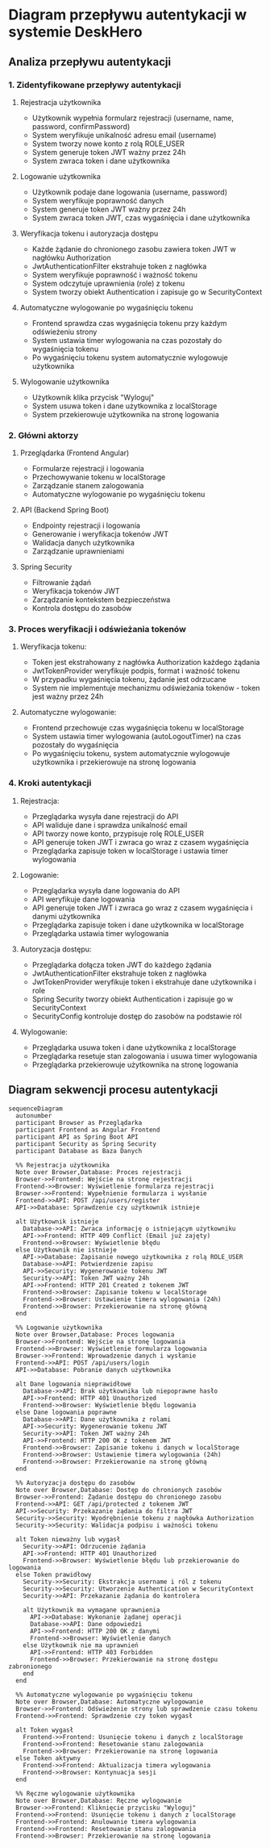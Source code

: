 # Diagram przepływu autentykacji w systemie DeskHero

## Analiza przepływu autentykacji

### 1. Zidentyfikowane przepływy autentykacji
1. Rejestracja użytkownika
   - Użytkownik wypełnia formularz rejestracji (username, name, password, confirmPassword)
   - System weryfikuje unikalność adresu email (username)
   - System tworzy nowe konto z rolą ROLE_USER
   - System generuje token JWT ważny przez 24h
   - System zwraca token i dane użytkownika

2. Logowanie użytkownika
   - Użytkownik podaje dane logowania (username, password)
   - System weryfikuje poprawność danych
   - System generuje token JWT ważny przez 24h
   - System zwraca token JWT, czas wygaśnięcia i dane użytkownika

3. Weryfikacja tokenu i autoryzacja dostępu
   - Każde żądanie do chronionego zasobu zawiera token JWT w nagłówku Authorization
   - JwtAuthenticationFilter ekstrahuje token z nagłówka
   - System weryfikuje poprawność i ważność tokenu
   - System odczytuje uprawnienia (role) z tokenu
   - System tworzy obiekt Authentication i zapisuje go w SecurityContext

4. Automatyczne wylogowanie po wygaśnięciu tokenu
   - Frontend sprawdza czas wygaśnięcia tokenu przy każdym odświeżeniu strony
   - System ustawia timer wylogowania na czas pozostały do wygaśnięcia tokenu
   - Po wygaśnięciu tokenu system automatycznie wylogowuje użytkownika

5. Wylogowanie użytkownika
   - Użytkownik klika przycisk "Wyloguj"
   - System usuwa token i dane użytkownika z localStorage
   - System przekierowuje użytkownika na stronę logowania

### 2. Główni aktorzy
1. Przeglądarka (Frontend Angular)
   - Formularze rejestracji i logowania
   - Przechowywanie tokenu w localStorage
   - Zarządzanie stanem zalogowania
   - Automatyczne wylogowanie po wygaśnięciu tokenu

2. API (Backend Spring Boot)
   - Endpointy rejestracji i logowania
   - Generowanie i weryfikacja tokenów JWT
   - Walidacja danych użytkownika
   - Zarządzanie uprawnieniami

3. Spring Security
   - Filtrowanie żądań
   - Weryfikacja tokenów JWT
   - Zarządzanie kontekstem bezpieczeństwa
   - Kontrola dostępu do zasobów

### 3. Proces weryfikacji i odświeżania tokenów
1. Weryfikacja tokenu:
   - Token jest ekstrahowany z nagłówka Authorization każdego żądania
   - JwtTokenProvider weryfikuje podpis, format i ważność tokenu
   - W przypadku wygaśnięcia tokenu, żądanie jest odrzucane
   - System nie implementuje mechanizmu odświeżania tokenów - token jest ważny przez 24h

2. Automatyczne wylogowanie:
   - Frontend przechowuje czas wygaśnięcia tokenu w localStorage
   - System ustawia timer wylogowania (autoLogoutTimer) na czas pozostały do wygaśnięcia
   - Po wygaśnięciu tokenu, system automatycznie wylogowuje użytkownika i przekierowuje na stronę logowania

### 4. Kroki autentykacji
1. Rejestracja:
   - Przeglądarka wysyła dane rejestracji do API
   - API waliduje dane i sprawdza unikalność email
   - API tworzy nowe konto, przypisuje rolę ROLE_USER
   - API generuje token JWT i zwraca go wraz z czasem wygaśnięcia
   - Przeglądarka zapisuje token w localStorage i ustawia timer wylogowania

2. Logowanie:
   - Przeglądarka wysyła dane logowania do API
   - API weryfikuje dane logowania
   - API generuje token JWT i zwraca go wraz z czasem wygaśnięcia i danymi użytkownika
   - Przeglądarka zapisuje token i dane użytkownika w localStorage
   - Przeglądarka ustawia timer wylogowania

3. Autoryzacja dostępu:
   - Przeglądarka dołącza token JWT do każdego żądania
   - JwtAuthenticationFilter ekstrahuje token z nagłówka
   - JwtTokenProvider weryfikuje token i ekstrahuje dane użytkownika i role
   - Spring Security tworzy obiekt Authentication i zapisuje go w SecurityContext
   - SecurityConfig kontroluje dostęp do zasobów na podstawie ról

4. Wylogowanie:
   - Przeglądarka usuwa token i dane użytkownika z localStorage
   - Przeglądarka resetuje stan zalogowania i usuwa timer wylogowania
   - Przeglądarka przekierowuje użytkownika na stronę logowania

## Diagram sekwencji procesu autentykacji

```mermaid
sequenceDiagram
  autonumber
  participant Browser as Przeglądarka
  participant Frontend as Angular Frontend
  participant API as Spring Boot API
  participant Security as Spring Security
  participant Database as Baza Danych

  %% Rejestracja użytkownika
  Note over Browser,Database: Proces rejestracji
  Browser->>Frontend: Wejście na stronę rejestracji
  Frontend->>Browser: Wyświetlenie formularza rejestracji
  Browser->>Frontend: Wypełnienie formularza i wysłanie
  Frontend->>API: POST /api/users/register
  API->>Database: Sprawdzenie czy użytkownik istnieje
  
  alt Użytkownik istnieje
    Database->>API: Zwraca informację o istniejącym użytkowniku
    API->>Frontend: HTTP 409 Conflict (Email już zajęty)
    Frontend->>Browser: Wyświetlenie błędu
  else Użytkownik nie istnieje
    API->>Database: Zapisanie nowego użytkownika z rolą ROLE_USER
    Database->>API: Potwierdzenie zapisu
    API->>Security: Wygenerowanie tokenu JWT
    Security->>API: Token JWT ważny 24h
    API->>Frontend: HTTP 201 Created z tokenem JWT
    Frontend->>Browser: Zapisanie tokenu w localStorage
    Frontend->>Browser: Ustawienie timera wylogowania (24h)
    Frontend->>Browser: Przekierowanie na stronę główną
  end

  %% Logowanie użytkownika
  Note over Browser,Database: Proces logowania
  Browser->>Frontend: Wejście na stronę logowania
  Frontend->>Browser: Wyświetlenie formularza logowania
  Browser->>Frontend: Wprowadzenie danych i wysłanie
  Frontend->>API: POST /api/users/login
  API->>Database: Pobranie danych użytkownika
  
  alt Dane logowania nieprawidłowe
    Database->>API: Brak użytkownika lub niepoprawne hasło
    API->>Frontend: HTTP 401 Unauthorized
    Frontend->>Browser: Wyświetlenie błędu logowania
  else Dane logowania poprawne
    Database->>API: Dane użytkownika z rolami
    API->>Security: Wygenerowanie tokenu JWT
    Security->>API: Token JWT ważny 24h
    API->>Frontend: HTTP 200 OK z tokenem JWT
    Frontend->>Browser: Zapisanie tokenu i danych w localStorage
    Frontend->>Browser: Ustawienie timera wylogowania (24h)
    Frontend->>Browser: Przekierowanie na stronę główną
  end

  %% Autoryzacja dostępu do zasobów
  Note over Browser,Database: Dostęp do chronionych zasobów
  Browser->>Frontend: Żądanie dostępu do chronionego zasobu
  Frontend->>API: GET /api/protected z tokenem JWT
  API->>Security: Przekazanie żądania do filtra JWT
  Security->>Security: Wyodrębnienie tokenu z nagłówka Authorization
  Security->>Security: Walidacja podpisu i ważności tokenu
  
  alt Token nieważny lub wygasł
    Security->>API: Odrzucenie żądania
    API->>Frontend: HTTP 401 Unauthorized
    Frontend->>Browser: Wyświetlenie błędu lub przekierowanie do logowania
  else Token prawidłowy
    Security->>Security: Ekstrakcja username i ról z tokenu
    Security->>Security: Utworzenie Authentication w SecurityContext
    Security->>API: Przekazanie żądania do kontrolera
    
    alt Użytkownik ma wymagane uprawnienia
      API->>Database: Wykonanie żądanej operacji
      Database->>API: Dane odpowiedzi
      API->>Frontend: HTTP 200 OK z danymi
      Frontend->>Browser: Wyświetlenie danych
    else Użytkownik nie ma uprawnień
      API->>Frontend: HTTP 403 Forbidden
      Frontend->>Browser: Przekierowanie na stronę dostępu zabronionego
    end
  end

  %% Automatyczne wylogowanie po wygaśnięciu tokenu
  Note over Browser,Database: Automatyczne wylogowanie
  Browser->>Frontend: Odświeżenie strony lub sprawdzenie czasu tokenu
  Frontend->>Frontend: Sprawdzenie czy token wygasł
  
  alt Token wygasł
    Frontend->>Frontend: Usunięcie tokenu i danych z localStorage
    Frontend->>Frontend: Resetowanie stanu zalogowania
    Frontend->>Browser: Przekierowanie na stronę logowania
  else Token aktywny
    Frontend->>Frontend: Aktualizacja timera wylogowania
    Frontend->>Browser: Kontynuacja sesji
  end

  %% Ręczne wylogowanie użytkownika
  Note over Browser,Database: Ręczne wylogowanie
  Browser->>Frontend: Kliknięcie przycisku "Wyloguj"
  Frontend->>Frontend: Usunięcie tokenu i danych z localStorage
  Frontend->>Frontend: Anulowanie timera wylogowania
  Frontend->>Frontend: Resetowanie stanu zalogowania
  Frontend->>Browser: Przekierowanie na stronę logowania
``` 

